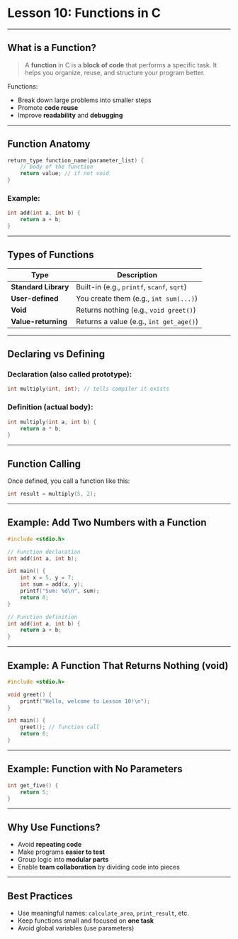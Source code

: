 # Lesson 10: Functions in C

---

## What is a Function?

> A **function** in C is a **block of code** that performs a specific task. It helps you organize, reuse, and structure your program better.

Functions:

* Break down large problems into smaller steps
* Promote **code reuse**
* Improve **readability** and **debugging**

---

## Function Anatomy

```c
return_type function_name(parameter_list) {
    // body of the function
    return value; // if not void
}
```

### Example:

```c
int add(int a, int b) {
    return a + b;
}
```

---

## Types of Functions

| Type                 | Description                                |
| -------------------- | ------------------------------------------ |
| **Standard Library** | Built-in (e.g., `printf`, `scanf`, `sqrt`) |
| **User-defined**     | You create them (e.g., `int sum(...)`)     |
| **Void**             | Returns nothing (e.g., `void greet()`)     |
| **Value-returning**  | Returns a value (e.g., `int get_age()`)    |

---

## Declaring vs Defining

### Declaration (also called prototype):

```c
int multiply(int, int); // tells compiler it exists
```

### Definition (actual body):

```c
int multiply(int a, int b) {
    return a * b;
}
```

---

## Function Calling

Once defined, you call a function like this:

```c
int result = multiply(5, 2);
```

---

## Example: Add Two Numbers with a Function

```c
#include <stdio.h>

// Function declaration
int add(int a, int b);

int main() {
    int x = 5, y = 7;
    int sum = add(x, y);
    printf("Sum: %d\n", sum);
    return 0;
}

// Function definition
int add(int a, int b) {
    return a + b;
}
```

---

## Example: A Function That Returns Nothing (void)

```c
#include <stdio.h>

void greet() {
    printf("Hello, welcome to Lesson 10!\n");
}

int main() {
    greet(); // function call
    return 0;
}
```

---

## Example: Function with No Parameters

```c
int get_five() {
    return 5;
}
```

---

## Why Use Functions?

* Avoid **repeating code**
* Make programs **easier to test**
* Group logic into **modular parts**
* Enable **team collaboration** by dividing code into pieces

---

## Best Practices

* Use meaningful names: `calculate_area`, `print_result`, etc.
* Keep functions small and focused on **one task**
* Avoid global variables (use parameters)

